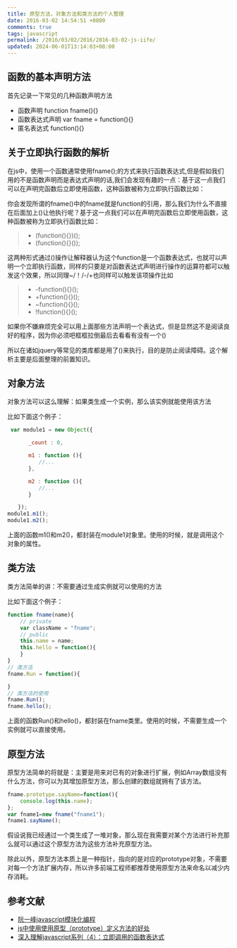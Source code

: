 ```yaml
---
title: 原型方法，对象方法和类方法的个人整理
date: 2016-03-02 14:54:51 +0800
comments: true
tags: javascript
permalink: /2016/03/02/2016/2016-03-02-js-iife/
updated: 2024-06-01T13:14:03+08:00
---
```


## 函数的基本声明方法


首先记录一下常见的几种函数声明方法

 + 函数声明 function fname(){}
 + 函数表达式声明 var fname = function(){}
 + 匿名表达式 function(){}

## 关于立即执行函数的解析


<!-- more -->


 在js中，使用一个函数通常使用fname();的方式来执行函数表达式,但是假如我们用的不是函数声明而是表达式声明的话,我们会发现有趣的一点：基于这一点我们可以在声明完函数后立即使用函数，这种函数被称为立即执行函数比如：

 你会发现所谓的fname()中的fname就是function的引用，那么我们为什么不直接在后面加上()让他执行呢？基于这一点我们可以在声明完函数后立即使用函数，这种函数被称为立即执行函数比如：

 > + (function(){})();
 > + (function(){}());

 这两种形式通过()操作让解释器认为这个function是一个函数表达式，也就可以声明一个立即执行函数，同样的只要是对函数表达式声明进行操作的运算符都可以触发这个效果，所以同理~/！/-/+也同样可以触发该项操作比如

 > + -function(){}();
 > + +function(){}();
 > + ~function(){}();
 > + !function(){}();

 如果你不嫌麻烦完全可以用上面那些方法声明一个表达式，但是显然这不是阅读良好的程序，因为你必须吧框框拉倒最后去看看有没有一个()

 所以在诸如jquery等常见的类库都是用了()来执行，目的是防止阅读障碍。这个解析主要是后面整理的前置知识。

## 对象方法

 对象方法可以这么理解：如果类生成一个实例，那么该实例就能使用该方法

 比如下面这个例子：

```js
 var module1 = new Object({

　　　　_count : 0,

　　　　m1 : function (){
　　　　　　//...
　　　　},

　　　　m2 : function (){
　　　　　　//...
　　　　}

　　});
module1.m1();
module1.m2();

```

  上面的函数m1()和m2()，都封装在module1对象里。使用的时候，就是调用这个对象的属性。

## 类方法


类方法简单的讲：不需要通过生成实例就可以使用的方法

比如下面这个例子：

```js
function fname(name){
	// private
	var className = "fname";
	// public
	this.name = name;
	this.hello = function(){
	}
}
// 类方法
fname.Run = function(){

}
// 类方法的使用
fname.Run();
fname.hello();
```

上面的函数Run()和hello()，都封装在fname类里。使用的时候，不需要生成一个实例就可以直接使用。

## 原型方法


原型方法简单的将就是：主要是用来对已有的对象进行扩展，例如Array数组没有什么方法，你可以为其增加原型方法，那么创建的数组就拥有了该方法。

```js
fname.prototype.sayName=function(){
	console.log(this.name);
};
var fname1=new fname("fname1");
fname1.sayName();
```

假设说我已经通过一个类生成了一堆对象，那么现在我需要对某个方法进行补充那么就可以通过这个原型方法为这些方法补充原型方法。

除此以外，原型方法本质上是一种指针，指向的是对应的prototype对象，不需要对每一个方法扩展内存，所以许多前端工程师都推荐使用原型方法来命名以减少内存消耗。

## 参考文献

+ [阮一峰javascript模块化编程](http://www.ruanyifeng.com/blog/2012/10/javascript_module.html)
+ [js中使用使用原型（prototype）定义方法的好处](http://www.cnblogs.com/yunfour/p/3946444.html)
+ [深入理解javascript系列（4）：立即调用的函数表达式](http://www.cnblogs.com/TomXu/archive/2011/12/31/2289423.html) 
